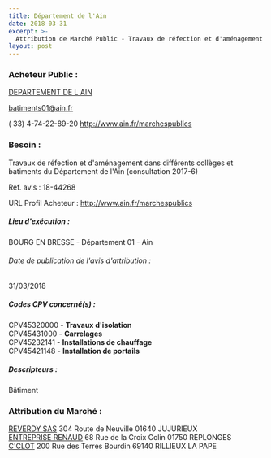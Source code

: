 ```yaml
---
title: Département de l'Ain
date: 2018-03-31
excerpt: >-
  Attribution de Marché Public - Travaux de réfection et d'aménagement dans différents collèges et bâtiments du Département de l'Ain (consultation 2017-6)
layout: post
---
```


### Acheteur Public : 
<a href="/acheteur-137/siren-220100010"> DEPARTEMENT DE L AIN</a><br/>



batiments01@ain.fr

( 33) 4-74-22-89-20
http://www.ain.fr/marchespublics
### Besoin :

Travaux de réfection et d'aménagement dans différents collèges et batiments du Département de l'Ain (consultation 2017-6)

Ref. avis : 18-44268

URL Profil Acheteur : http://www.ain.fr/marchespublics

##### Lieu d'exécution :

BOURG EN BRESSE - Département 01 - Ain

###### Date de publication de l'avis d'attribution : 
31/03/2018

##### Codes CPV concerné(s) :
CPV45320000 - **Travaux d'isolation** <br/>
CPV45431000 - **Carrelages** <br/>
CPV45232141 - **Installations de chauffage** <br/>
CPV45421148 - **Installation de portails** <br/>

##### Descripteurs :
Bâtiment <br/>

### Attribution du Marché :
<a href="/entreprise-574/siren-770201259"> REVERDY SAS</a>    304 Route de Neuville 01640 JUJURIEUX <br/>
<a href="/entreprise-574/siren-767200660"> ENTREPRISE RENAUD</a>    68 Rue de la Croix Colin 01750 REPLONGES <br/>
<a href="/entreprise-566/siren-491237046"> C'CLOT</a>    200 Rue des Terres Bourdin 69140 RILLIEUX LA PAPE <br/>
